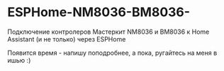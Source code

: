 # ESPHome-NM8036-BM8036-
Подключение контролеров Мастеркит NM8036 и BM8036 к Home Assistant (и не только) через ESPHome

Появится время - напишу поподробнее, а пока, ругайтесь на меня в ишью :)
